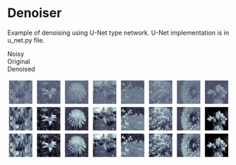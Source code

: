 # Denoiser
Example of denoising using U-Net type network. U-Net implementation is in u_net.py file.

Noisy</br>
Original</br>
Denoised</br>

![](result.jpg)
